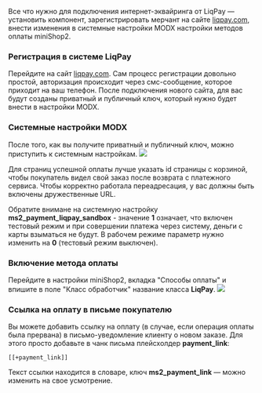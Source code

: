 Все что нужно для подключения интернет-эквайринга от LiqPay — установить компонент, зарегистрировать мерчант на сайте [liqpay.com](http://www.liqpay.com), внести изменения в системные настройки MODX  настройки методов оплаты miniShop2.
### Регистрация в системе LiqPay
Перейдите на сайт [liqpay.com](http://www.liqpay.com). Сам процесс регистрации довольно простой, авторизация происходит через смс-сообщение, которое приходит на ваш телефон. После подключения нового сайта, для вас будут созданы приватный и публичный ключ, который нужно будет внести в настройки MODX.
###  Системные настройки MODX
После того, как вы получите приватный и публичный ключ, можно приступить к системным настройкам.
[![](https://file.modx.pro/files/f/3/7/f373caadfc3db81ef547060dc7c5a8b5s.jpg)](https://file.modx.pro/files/f/3/7/f373caadfc3db81ef547060dc7c5a8b5.png)

Для страниц успешной оплаты лучше указать id страницы с корзиной, чтобы покупатель видел свой заказ после возврата с платежного сервиса. Чтобы корректно работала переадресация, у вас должны быть включены дружественные URL. 

Обратите внимане на системную настройку **ms2_payment_liqpay_sandbox** - значение **1** означает, что включен тестовый режим и при совершении платежа через систему, деньги с карты взыматься не будут. В рабочем режиме параметр нужно изменить на **0** (тестовый режим выключен).

### Включение метода оплаты
Перейдите в настройки miniShop2, вкладка "Cпособы оплаты" и впишите в поле "Класс обработчик" название класса **LiqPay**.
[![](https://file.modx.pro/files/d/3/b/d3bc7489a8c6d71511891bc383b6ac53s.jpg)](https://file.modx.pro/files/d/3/b/d3bc7489a8c6d71511891bc383b6ac53.png)

### Ссылка на оплату в письме покупателю
Вы можете добавить ссылку на оплату (в случае, если операция оплаты была прервана) в письмо-уведомление клиенту о новом заказе. Для этого просто добавьте в чанк письма плейсхолдер **payment_link**:
```
[[+payment_link]]
```
Текст ссылки находится в словаре, ключ **ms2_payment_link** — можно изменить на свое усмотрение.
